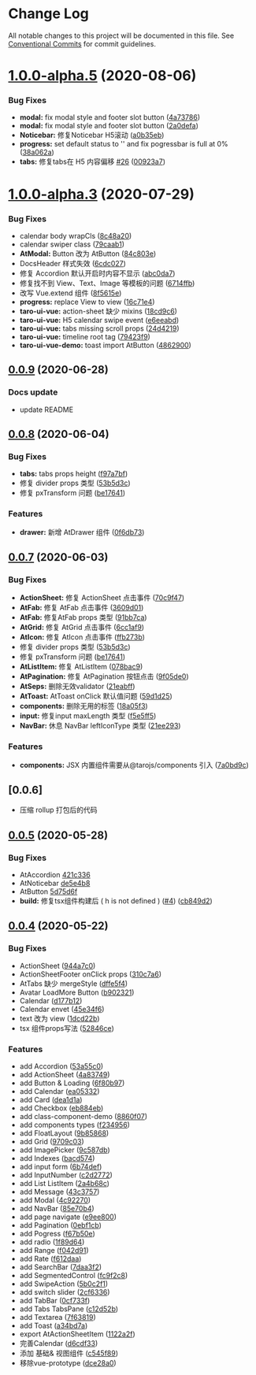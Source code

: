 # Change Log

All notable changes to this project will be documented in this file.
See [Conventional Commits](https://conventionalcommits.org) for commit guidelines.

# [1.0.0-alpha.5](https://github.com/psaren/taro-ui-vue/compare/v1.0.0-alpha.4...v1.0.0-alpha.5) (2020-08-06)


### Bug Fixes

* **modal:** fix modal style and footer slot button ([4a73786](https://github.com/psaren/taro-ui-vue/commit/4a73786fe159f488b6527a15ee6bc941221c086b))
* **modal:** fix modal style and footer slot button ([2a0defa](https://github.com/psaren/taro-ui-vue/commit/2a0defa2fbf7893e3b78afa3a5e7fbdccb295e21))
* **Noticebar:** 修复Noticebar H5滚动 ([a0b35eb](https://github.com/psaren/taro-ui-vue/commit/a0b35ebb79734914b2d0b25eac90fd1254c653a4))
* **progress:** set default status to '' and fix pogressbar is full at 0% ([38a062a](https://github.com/psaren/taro-ui-vue/commit/38a062a6aba526b6073a43608391c388e7efdcda))
* **tabs:** 修复tabs在 H5 内容偏移 [#26](https://github.com/psaren/taro-ui-vue/issues/26) ([00923a7](https://github.com/psaren/taro-ui-vue/commit/00923a7b6aaa1742c5009b655d1cfb2d8b8b1373))






# [1.0.0-alpha.3](https://github.com/psaren/taro-ui-vue/compare/v1.0.0-alpha.2...v1.0.0-alpha.3) (2020-07-29)


### Bug Fixes

* calendar body wrapCls ([8c48a20](https://github.com/psaren/taro-ui-vue/commit/8c48a2066690ef87c149002039276bb14cad905b))
* calendar swiper class ([79caab1](https://github.com/psaren/taro-ui-vue/commit/79caab17eaeb5538d8750fe7b9f3a4c18689773b))
* **AtModal:** Button 改为 AtButton ([84c803e](https://github.com/psaren/taro-ui-vue/commit/84c803ecf0b6bf53f463d86886e3fdb6c1259ed9))
* DocsHeader 样式失效 ([6cdc027](https://github.com/psaren/taro-ui-vue/commit/6cdc0278b2c1b4ee4cdf1c623e36e88a69b71c3f))
* 修复 Accordion 默认开启时内容不显示 ([abc0da7](https://github.com/psaren/taro-ui-vue/commit/abc0da7b0d953663b455a0c83949042ed9e4a4e2))
* 修复找不到 View、Text、Image 等模板的问题 ([6714ffb](https://github.com/psaren/taro-ui-vue/commit/6714ffb090701d4ca53414e88db7096343a88859))
* 改写 Vue.extend 组件 ([8f5615e](https://github.com/psaren/taro-ui-vue/commit/8f5615e40d606fc4a4fb0d5c34ea6df92a1aa461))
* **progress:** replace View to view ([16c71e4](https://github.com/psaren/taro-ui-vue/commit/16c71e404d5a53e8155183fd3a254006cf1cf869))
* **taro-ui-vue:** action-sheet  缺少 mixins ([18cd9c6](https://github.com/psaren/taro-ui-vue/commit/18cd9c6f9cff4f9a691006feb2ad79375b948628))
* **taro-ui-vue:** H5 calendar swipe event ([e6eeabd](https://github.com/psaren/taro-ui-vue/commit/e6eeabd03b7f9dc8e85d3233c391fea65a5da6e1))
* **taro-ui-vue:** tabs missing scroll props ([24d4219](https://github.com/psaren/taro-ui-vue/commit/24d42196a1e53a09a6a6526a7fa6543d90f73a98))
* **taro-ui-vue:** timeline root tag ([79423f9](https://github.com/psaren/taro-ui-vue/commit/79423f9eb38956114dc10c2709fd3cc0b7ade1ea))
* **taro-ui-vue-demo:** toast import AtButton ([4862900](https://github.com/psaren/taro-ui-vue/commit/486290089cb93153d058031a389066905f61ae65))





## [0.0.9](https://github.com/psaren/taro-ui-vue/compare/v0.0.8...v0.0.9) (2020-06-28)
### Docs update
* update README

## [0.0.8](https://github.com/psaren/taro-ui-vue/compare/v0.0.7...v0.0.8) (2020-06-04)


### Bug Fixes

* **tabs:** tabs props height ([f97a7bf](https://github.com/psaren/taro-ui-vue/commit/f97a7bf933094acfe14c83689506740e7070b080))
* 修复 divider props 类型 ([53b5d3c](https://github.com/psaren/taro-ui-vue/commit/53b5d3c0901e1a5fcb4a874e56082f369168f42c))
* 修复 pxTransform 问题 ([be17641](https://github.com/psaren/taro-ui-vue/commit/be17641a7c31b7dfe8713ce486a5fe48e08528fe))


### Features
* **drawer:** 新增 AtDrawer 组件 ([0f6db73](https://github.com/psaren/taro-ui-vue/commit/0f6db73e4eefad1ccd21ca6430e3117fe5333128))


## [0.0.7](https://github.com/psaren/taro-ui-vue/compare/v0.0.6...v0.0.7) (2020-06-03)


### Bug Fixes

* **ActionSheet:** 修复 ActionSheet 点击事件 ([70c9f47](https://github.com/psaren/taro-ui-vue/commit/70c9f47ec48d699e67b34850f19708c3f6f4faba))
* **AtFab:** 修复 AtFab 点击事件 ([3609d01](https://github.com/psaren/taro-ui-vue/commit/3609d01f0f36e52f1e54428e3e5cff57564180a5))
* **AtFab:** 修复AtFab props 类型 ([91bb7ca](https://github.com/psaren/taro-ui-vue/commit/91bb7ca9df29e7b1b1459fcaff0e9c0ab8cd65da))
* **AtGrid:**  修复 AtGrid 点击事件 ([6cc1af9](https://github.com/psaren/taro-ui-vue/commit/6cc1af9c0e6b1eae7595fb1635e733b6b4bf39cb))
* **AtIcon:** 修复 AtIcon 点击事件 ([ffb273b](https://github.com/psaren/taro-ui-vue/commit/ffb273baaf746af51e5824a60841d11cdc6f17b4))
* 修复 divider props 类型 ([53b5d3c](https://github.com/psaren/taro-ui-vue/commit/53b5d3c0901e1a5fcb4a874e56082f369168f42c))
* 修复 pxTransform 问题 ([be17641](https://github.com/psaren/taro-ui-vue/commit/be17641a7c31b7dfe8713ce486a5fe48e08528fe))
* **AtListItem:** 修复 AtListItem ([078bac9](https://github.com/psaren/taro-ui-vue/commit/078bac9ca11b00d203160df90a35649aa1b83124))
* **AtPagination:** 修复 AtPagination 按钮点击 ([9f05de0](https://github.com/psaren/taro-ui-vue/commit/9f05de0969d2205d82c22a91698bea811ef69844))
* **AtSeps:** 删除无效validator ([21eabff](https://github.com/psaren/taro-ui-vue/commit/21eabffad5f49d0311e86f6e6d46d4887f1e6dd6))
* **AtToast:** AtToast onClick 默认值问题 ([59d1d25](https://github.com/psaren/taro-ui-vue/commit/59d1d2584ef577abc15d085aabe0a48a93097da3))
* **components:** 删除无用的标签 ([18a05f3](https://github.com/psaren/taro-ui-vue/commit/18a05f3c4ceb89a530bbbd5a0d40eebb55ccb1e3))
* **input:** 修复input maxLength 类型 ([f5e5ff5](https://github.com/psaren/taro-ui-vue/commit/f5e5ff523488812620af3b4e63168b78bd22d5b1))
* **NavBar:**  休息 NavBar leftIconType 类型 ([21ee293](https://github.com/psaren/taro-ui-vue/commit/21ee2937dc5351f377494639f716710a605b8758))


### Features

* **components:** JSX 内置组件需要从@tarojs/components 引入 ([7a0bd9c](https://github.com/psaren/taro-ui-vue/commit/7a0bd9ce93546708e273cf8d4e0e3945def79299))



## [0.0.6]
* 压缩 rollup 打包后的代码


## [0.0.5](https://github.com/psaren/taro-ui-vue/compare/v0.0.4...v0.0.5) (2020-05-28)


### Bug Fixes
* AtAccordion [421c336](https://github.com/psaren/taro-ui-vue/commit/421c3363e6593c287fd65b9d00abd3827a7872c5)  
* AtNoticebar [de5e4b8](https://github.com/psaren/taro-ui-vue/commit/de5e4b81d7df526b018fde4143fcff96b4409403)  
* AtButton [5d75d6f](https://github.com/psaren/taro-ui-vue/commit/5d75d6f642ad80c533544c0d86680fa8f0fd9c7b)  
* **build:** 修复tsx组件构建后 ( h is not defined ) ([#4](https://github.com/psaren/taro-ui-vue/issues/4)) ([cb849d2](https://github.com/psaren/taro-ui-vue/commit/cb849d2fad9dafe49f8f63593f59f00c3101b6c2))



## [0.0.4](https://github.com/psaren/taro-ui-vue/compare/6f80b97f903c3a94f0e6832789780fabbfa92842...v0.0.4) (2020-05-22)


### Bug Fixes

* ActionSheet ([944a7c0](https://github.com/psaren/taro-ui-vue/commit/944a7c007a47eb10aef8fe97478acb8bef85deec))
* ActionSheetFooter onClick props ([310c7a6](https://github.com/psaren/taro-ui-vue/commit/310c7a6601302a034641f4d6850a25a8f3915084))
* AtTabs 缺少 mergeStyle ([dffe5f4](https://github.com/psaren/taro-ui-vue/commit/dffe5f480070b987dd80c22323a69b62f63ea3ec))
* Avatar LoadMore Button ([b902321](https://github.com/psaren/taro-ui-vue/commit/b902321b09ddb1554dc12bf47f8a4b431a120712))
* Calendar ([d177b12](https://github.com/psaren/taro-ui-vue/commit/d177b12c2795bfb0c0c5efb4999ce63c61a57f4c))
* Calendar envet ([45e34f6](https://github.com/psaren/taro-ui-vue/commit/45e34f69e2a416448604b4bf16cc092a67505839))
* text 改为 view ([1dcd22b](https://github.com/psaren/taro-ui-vue/commit/1dcd22b76ba045a46c5307ec5854e84a8dcbc8fd))
* tsx 组件props写法 ([52846ce](https://github.com/psaren/taro-ui-vue/commit/52846ce8ad154ed489c0547c7433f87b620f662e))


### Features

* add Accordion ([53a55c0](https://github.com/psaren/taro-ui-vue/commit/53a55c084d2a9e6ce0bbec8199c18d5319488fb5))
* add ActionSheet ([4a83749](https://github.com/psaren/taro-ui-vue/commit/4a837490983e8e1ed8df90e04466d867568fc9fb))
* add Button & Loading ([6f80b97](https://github.com/psaren/taro-ui-vue/commit/6f80b97f903c3a94f0e6832789780fabbfa92842))
* add Calendar ([ea05332](https://github.com/psaren/taro-ui-vue/commit/ea05332035b006878167125aa1f709274c4da0cd))
* add Card ([dea1d1a](https://github.com/psaren/taro-ui-vue/commit/dea1d1ac4100b13ec541f4f0a52174ec481fcf95))
* add Checkbox ([eb884eb](https://github.com/psaren/taro-ui-vue/commit/eb884eb5ee8377589f68cdfaecb2a45f1d96627d))
* add class-component-demo ([8860f07](https://github.com/psaren/taro-ui-vue/commit/8860f07b492fb35c014ec4f70df7bc75ebdbbce7))
* add components types ([f234956](https://github.com/psaren/taro-ui-vue/commit/f234956608366393c6eca86ae97359955d0206eb))
* add FloatLayout ([9b85868](https://github.com/psaren/taro-ui-vue/commit/9b85868f8b6891767753753f97ffd9d08ed7281e))
* add Grid ([9709c03](https://github.com/psaren/taro-ui-vue/commit/9709c03f0934fcb9187ddb804fcc92e71c2aed5a))
* add ImagePicker ([9c587db](https://github.com/psaren/taro-ui-vue/commit/9c587db85646ab3e107405f6bd4c2b309d1bc779))
* add Indexes ([bacd574](https://github.com/psaren/taro-ui-vue/commit/bacd574422cda32c5919e2e2b6b3d25c58efd7b0))
* add input form ([6b74def](https://github.com/psaren/taro-ui-vue/commit/6b74def2974f60804579bac68f1d16e63a94b3d2))
* add InputNumber ([c2d2772](https://github.com/psaren/taro-ui-vue/commit/c2d27728f631b3de9c8ad0cac6165c2fbd0adf89))
* add List ListItem ([2a4b68c](https://github.com/psaren/taro-ui-vue/commit/2a4b68c4adcd1b53947a1ae5e538fc23e3d5a40f))
* add Message ([43c3757](https://github.com/psaren/taro-ui-vue/commit/43c37573b72006ef26cd7fed1cfa6fe5d5cd3e38))
* add Modal ([4c92270](https://github.com/psaren/taro-ui-vue/commit/4c92270d7cc998ae4d065912e1f5db93d6f6037b))
* add NavBar ([85e70b4](https://github.com/psaren/taro-ui-vue/commit/85e70b4695897719f173e0db2158498640770472))
* add page navigate ([e9ee800](https://github.com/psaren/taro-ui-vue/commit/e9ee800dc03a296ce4b26f69c3efabb690791fcd))
* add Pagination ([0ebf1cb](https://github.com/psaren/taro-ui-vue/commit/0ebf1cb0e6d0cfc530648facdba68e873832c902))
* add Pogress ([f67b50e](https://github.com/psaren/taro-ui-vue/commit/f67b50ed1108ad355e560118382c250bc9aa4990))
* add radio ([1f89d64](https://github.com/psaren/taro-ui-vue/commit/1f89d64b956fbeda720e0c67906d78ac1e4be996))
* add Range ([f042d91](https://github.com/psaren/taro-ui-vue/commit/f042d91761ec82a396117d200eb1421626982a2b))
* add Rate ([f612daa](https://github.com/psaren/taro-ui-vue/commit/f612daa16964259943c24dbafdc76204cb5a3049))
* add SearchBar ([7daa3f2](https://github.com/psaren/taro-ui-vue/commit/7daa3f28f592526b7e3dd61cf3ea6e75b389b93b))
* add SegmentedControl ([fc9f2c8](https://github.com/psaren/taro-ui-vue/commit/fc9f2c8180e123577108ba857f7f0cf77d7399c7))
* add SwipeAction ([5b0c2f1](https://github.com/psaren/taro-ui-vue/commit/5b0c2f12cc75a0b84ea5a2097363b6c5b330025b))
* add switch slider ([2cf6336](https://github.com/psaren/taro-ui-vue/commit/2cf6336351c954ebb01d62405fe51579363c71bb))
* add TabBar ([0cf733f](https://github.com/psaren/taro-ui-vue/commit/0cf733f0b1c7adf2fa6773038d1ac26cc62803ec))
* add Tabs TabsPane ([c12d52b](https://github.com/psaren/taro-ui-vue/commit/c12d52b2037cf957ecfeec28fddaeda107e351d3))
* add Textarea ([7f63819](https://github.com/psaren/taro-ui-vue/commit/7f6381915828beabb5e8ac79b635d48be971e25b))
* add Toast ([a34bd7a](https://github.com/psaren/taro-ui-vue/commit/a34bd7aae66508ac79925946f458574c79ce7b62))
* export AtActionSheetItem ([1122a2f](https://github.com/psaren/taro-ui-vue/commit/1122a2f8e981d4beab2546b82fb641f5d71877b5))
* 完善Calendar ([d6cdf33](https://github.com/psaren/taro-ui-vue/commit/d6cdf336c098820a3037f293bf7488392170fd3b))
* 添加 基础& 视图组件 ([c545f89](https://github.com/psaren/taro-ui-vue/commit/c545f89f3e83e44500647997e341735167185ea2))
* 移除vue-prototype ([dce28a0](https://github.com/psaren/taro-ui-vue/commit/dce28a0593a71a4b45f55f64ca73ca10516325ad))
